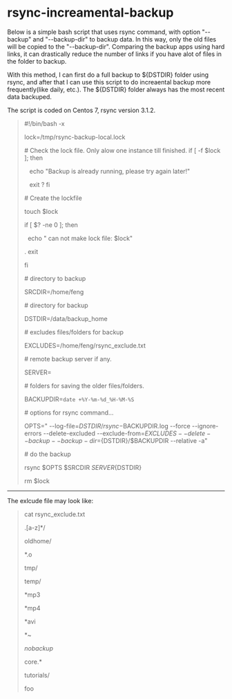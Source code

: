 # rsync-increamental-backup

Below is a simple bash script that uses rsync command, with option "--backup" and "--backup-dir" to backup data. 
In this way, only the old files will be copied to the "--backup-dir". Comparing the backup apps using  hard links, it can drastically reduce the number of links 
if you have alot of files in the folder to backup.

With this method, I can first do a full backup to ${DSTDIR} folder using rsync, and after that I can use this script to do increaental backup more 
frequently(like daily, etc.). The ${DSTDIR} folder always has the most recent data backuped.

The script is coded on Centos 7, rsync  version 3.1.2.

> #!/bin/bash -x
> 
> lock=/tmp/rsync-backup-local.lock
>
>  \# Check the lock file. Only alow one instance till finished.
> if [ -f $lock ]; then
>
>      echo "Backup is already running, please try again later!"
>
>    exit
?
> fi
>
> \# Create the lockfile
>
>touch $lock
>
>if [ $? -ne 0 ]; then
>
>  echo " can not make lock file: $lock"
>
>. exit
>
>fi
>
> \# directory to backup
>
>SRCDIR=/home/feng
>
> \# directory for backup
>
>DSTDIR=/data/backup_home
>
> \# excludes files/folders for backup
>
>EXCLUDES=/home/feng/rsync_exclude.txt
>
> \# remote backup server if any.
>
>SERVER=
>
>
> \# folders for saving the older files/folders.
>
>BACKUPDIR=`date +%Y-%m-%d_%H-%M-%S`
>
> \# options for rsync command...
>
>OPTS=" --log-file=${DSTDIR}/rsync-$BACKUPDIR.log --force --ignore-errors --delete-excluded --exclude-from=$EXCLUDES --delete --backup --backup-dir=${DSTDIR}/$BACKUPDIR --relative -a"
>
>
> \# do the backup
>
>rsync $OPTS $SRCDIR ${SERVER}${DSTDIR}
>
>rm $lock
>

---------------------------------------

The exlcude file may look like:

>cat rsync_exclude.txt
>
>.[a-z]*/
>
>
>oldhome/
>
>*.o
>
>tmp/
>
>temp/
>
>*mp3
>
>*mp4
>
>*avi
>
>*~
>
>*nobackup*
>
>core.*
>
>tutorials/
>
>foo

